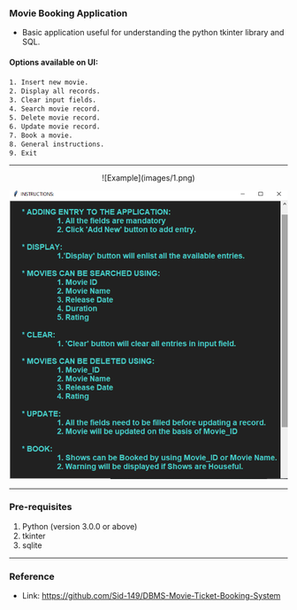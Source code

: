 ### Movie Booking Application

* Basic application useful for understanding the python tkinter library and SQL.
#### Options available on UI: 

    1. Insert new movie.
    2. Display all records.
    3. Clear input fields.
    4. Search movie record.
    5. Delete movie record.
    6. Update movie record.
    7. Book a movie.
    8. General instructions.
    9. Exit

<hr>
<p align="center">
![Example](images/1.png)

![Example1](images/2.png)
</p>
<hr>

### Pre-requisites

1. Python (version 3.0.0 or above)
2. tkinter
3. sqlite
<hr>

### Reference

* Link: https://github.com/Sid-149/DBMS-Movie-Ticket-Booking-System
